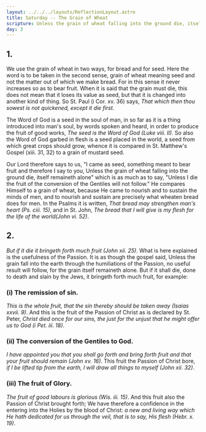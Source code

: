 ```yaml
---
layout: ../../../layouts/ReflectionLayout.astro
title: Saturday -- The Grain of Wheat
scripture: Unless the grain of wheat falling into the ground die, itself remaineth alone.--John xii. 24.
day: 3
---
```


## 1.

We use the grain of wheat in two ways, for bread and for seed. Here the word is to be taken in the second sense, grain of wheat meaning seed and not the matter out of which we make bread. For in this sense it never increases so as to bear fruit. When it is said that the grain must die, this does not mean that it loses its value as seed, but that it is changed into another kind of thing. So St. Paul (i Cor. xv. 36) says, _That which then thou sowest is not quickened, except it die first_.

The Word of God is a seed in the soul of man, in so far as it is a thing introduced into man's soul, by words spoken and heard, in order to produce the fruit of good works, _The seed is the Word of God (Luke viii. II)_. So also the Word of God garbed in flesh is a seed placed in the world, a seed from which great crops should grow, whence it is compared in St. Matthew's Gospel (xiii. 31, 32) to a grain of mustard seed.

Our Lord therefore says to us, "I came as seed, something meant to bear fruit and therefore I say to you, Unless the grain of wheat falling into the ground die, itself remaineth alone" which is as much as to say, "Unless I die the fruit of the conversion of the Gentiles will not follow." He compares Himself to a grain of wheat, because He came to nourish and to sustain the minds of men, and to nourish and sustain are precisely what wheaten bread does for men. In the Psalms it is written, _That bread may strengthen man's heart (Ps. ciii. 15)_, and in St. John, _The bread that I will give is my flesh for the life of the world(John vi. 52)_.

## 2.

_But if it die it bringeth forth much fruit (John xii. 25)_. What is here explained is the usefulness of the Passion. It is as though the gospel said, Unless the grain fall into the earth through the humiliations of the Passion, no useful result will follow, for the grain itself remaineth alone. But if it shall die, done to death and slain by the Jews, it bringeth forth much fruit, for example:

### (i) The remission of sin.

_This is the whole fruit, that the sin thereby should be taken away (Isaias xxvii. 9)_. And this is the fruit of the Passion of Christ as is declared by St. Peter, _Christ died once for our sins, the just for the unjust that he might offer us to God (i Pet. iii. 18)_.

### (ii) The conversion of the Gentiles to God.

_I have appointed you that you shall go forth and bring forth fruit and that your fruit should remain (John xv. 16)_. This fruit the Passion of Christ bore, _if I be lifted tip from the earth, I will draw all things to myself (John xii. 32)_.

### (iii) The fruit of Glory.

_The fruit of good labours is glorious (Wis. iii. 15)_. And this fruit also the Passion of Christ brought forth; We have therefore a confidence in the entering into the Holies by the blood of Christ: _a new and living way which He hath dedicated for us through the veil, that is to say, His flesh (Hebr. x. 19)_.
